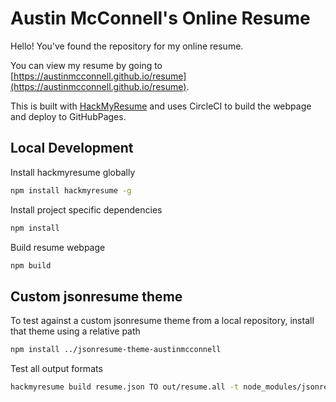 # Austin McConnell's Online Resume

Hello! You've found the repository for my online resume.

You can view my resume by going to [https://austinmcconnell.github.io/resume](https://austinmcconnell.github.io/resume).

This is built with [HackMyResume](https://github.com/hacksalot/HackMyResume) and uses CircleCI to build the webpage and deploy to GitHubPages.


## Local Development

Install hackmyresume globally

```bash
npm install hackmyresume -g
```

Install project specific dependencies

```bash
npm install
```

Build resume webpage

```bash
npm build
```

## Custom jsonresume theme

To test against a custom jsonresume theme from a local repository, install that theme using a relative path

```bash
npm install ../jsonresume-theme-austinmcconnell
```

Test all output formats

```bash
hackmyresume build resume.json TO out/resume.all -t node_modules/jsonresume-theme-austinmcconnell
```
